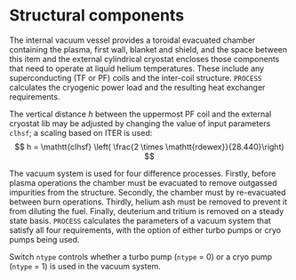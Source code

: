 # Structural components

The internal vacuum vessel provides a toroidal evacuated chamber containing the plasma, first wall, blanket and shield, and the space between this item and the external cylindrical cryostat encloses those components that need to operate at liquid helium temperatures. These include any superconducting (TF or PF) coils and the inter-coil structure. `PROCESS` calculates the cryogenic power load and the resulting heat exchanger requirements.

The vertical distance *h* between the uppermost PF coil and the external cryostat lib may be adjusted by changing the value of input parameters `clhsf`; a scaling based on ITER is used:
$$
h = \mathtt{clhsf} \left( \frac{2 \times \mathtt{rdewex}}{28.440}\right)
$$

The vacuum system is used for four difference processes. Firstly, before plasma operations the chamber must be evacuated to remove outgassed impurities from the structure. Secondly, the chamber must by re-evacuated between burn operations. Thirdly, helium ash must be removed to prevent it from diluting the fuel. Finally, deuterium and tritium is removed on a steady state basis. `PROCESS` calculates the parameters of a vacuum system that satisfy all four requirements, with the option of either turbo pumps or cryo pumps being used.

Switch `ntype` controls whether a turbo pump (`ntype` = 0) or a cryo pump (`ntype` = 1) is used in the vacuum system.
